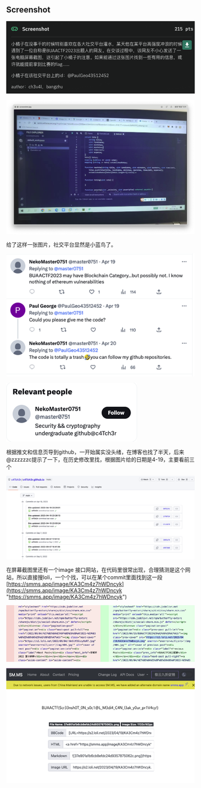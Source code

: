 ## Screenshot

![](<image/截屏2023-04-26 16.37.21_wbpHEzHhwm.png>)

![](<image/截屏2023-04-26 16.36.55_hkAbBpE_Ua.png>)

给了这样一张图片，社交平台显然是小蓝鸟了。

![](<image/截屏2023-04-26 16.38.44_R9-j9-r18C.png>)

![](<image/截屏2023-04-26 16.39.18_DKdl7pnvEB.png>)

根据推文和信息页导到github，一开始属实没头绪，在博客也找了半天，后来@zzzzzzc提示了一下，在历史修改里找，根据图片给的日期是4-19，主要看前三个

![](<image/截屏2023-04-26 16.41.10_qAPKQUT3ky.png>)

在屏幕截图里还有一个image 接口网站，在代码里很常出现，合理猜测是这个网站，所以直接搜loli，一个个找，可以在某个commit里面找到这一段[https://smms.app/image/KA3Cm4z7hWDncyk](https://smms.app/image/KA3Cm4z7hWDncyk "https://smms.app/image/KA3Cm4z7hWDncyk")

![](<image/截屏2023-04-26 16.48.12_yDaTOu0S_b.png>)

![](<image/截屏2023-04-26 16.49.00_dbemodfdjC.png>)